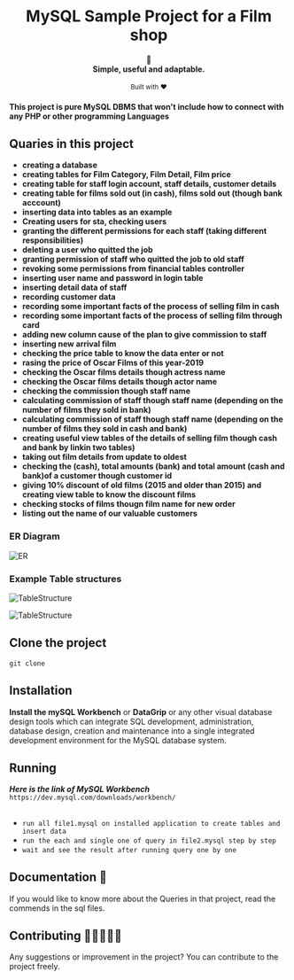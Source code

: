 <h1 align="center">MySQL Sample Project for a Film shop</h1>
<div align="center">
	  📝
</div>
<div align="center">
  <strong>Simple, useful and adaptable.</strong>
</div>
<br/>

<div align="center">
	<sub>Built with ❤ 	
</div>


#### This project is pure MySQL DBMS that won't include how to connect with any PHP or other programming Languages


## Quaries in this project
- __creating a database__
- __creating tables for Film Category, Film Detail, Film price__
- __creating table for staff login account, staff details, customer details__
- __creating table for films sold out (in cash), films sold out (though bank acccount)__
- __inserting data into tables as an example__
- __Creating users for sta, checking users__
- __granting the different permissions for each staff (taking different responsibilities)__
- __deleting a user who quitted the job__
- __granting permission of staff who quitted the job to old staff__
- __revoking some permissions from financial tables controller__
- __inserting user name and password in login table__
- __inserting detail data of staff__
- __recording customer data__
- __recording some important facts of the process of selling film in cash__
- __recording some important facts of the process of selling film through card__
- __adding new column cause of the plan to give commission to staff__
- __inserting new arrival film__
- __checking the price table to know the data enter or not__
- __rasing the price of Oscar Films of this year-2019__
- __checking the Oscar films details though actress name__
- __checking the Oscar films details though actor name__
- __checking the commission though staff name__
- __calculating commission of staff though staff name (depending on the number of films they sold in bank)__
- __calculating commission of staff though staff name (depending on the number of films they sold in cash and bank)__
- __creating useful view tables of the details of selling film though cash and bank by linkin two tables)__
- __taking out film details from update to oldest__
- __checking the (cash), total amounts (bank) and total amount (cash and bank)of a customer though customer id__
- __giving 10% discount of old films (2015 and older than 2015) and creating view table to know the discount films__
- __checking stocks of films thougn film name for new order__
- __listing out the name of our valuable customers__


### ER Diagram

![ER](https://user-images.githubusercontent.com/62746283/90950717-764b2280-e47a-11ea-800a-90bab6b91881.png)

### Example Table structures


![TableStructure](https://user-images.githubusercontent.com/62746283/90950748-a72b5780-e47a-11ea-95ee-509bdc30da0f.PNG)


![TableStructure](https://user-images.githubusercontent.com/62746283/90950770-cde98e00-e47a-11ea-99a5-db88c50b975d.PNG)



## Clone the project

`git clone `

## Installation

**Install the mySQL Workbench**  or **DataGrip** or any other visual database design tools which can integrate SQL development, administration, database design, creation and maintenance into a single integrated development environment for the MySQL database system. 

## Running
***Here is the link of MySQL Workbench*** `https://dev.mysql.com/downloads/workbench/` 
##
- `run all file1.mysql on installed application to create tables and insert data`
- `run the each and single one of query in file2.mysql step by step`
- `wait and see the result after running query one by one `

## Documentation 📄

If you would like to know more about the Queries in that project, read the commends in the sql files.  



## Contributing 🧑🏻‍🤝‍🧑🏽

Any suggestions or improvement in the project? You can contribute to the project freely. 




